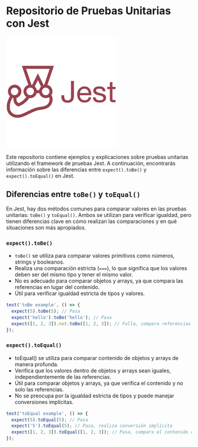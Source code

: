 # Repositorio de Pruebas Unitarias con Jest

![Jest Logo](./assets/jest-logo.png)

Este repositorio contiene ejemplos y explicaciones sobre pruebas unitarias utilizando el framework de pruebas Jest. A continuación, encontrarás información sobre las diferencias entre `expect().toBe()` y `expect().toEqual()` en Jest.

## Diferencias entre `toBe()` y `toEqual()`

En Jest, hay dos métodos comunes para comparar valores en las pruebas unitarias: `toBe()` y `toEqual()`. Ambos se utilizan para verificar igualdad, pero tienen diferencias clave en cómo realizan las comparaciones y en qué situaciones son más apropiados.

### `expect().toBe()`

- `toBe()` se utiliza para comparar valores primitivos como números, strings y booleanos.
- Realiza una comparación estricta (`===`), lo que significa que los valores deben ser del mismo tipo y tener el mismo valor.
- No es adecuado para comparar objetos y arrays, ya que compara las referencias en lugar del contenido.
- Útil para verificar igualdad estricta de tipos y valores.

```javascript
test('toBe example', () => {
  expect(5).toBe(5); // Pasa
  expect('hello').toBe('hello'); // Pasa
  expect([1, 2, 3]).not.toBe([1, 2, 3]); // Falla, compara referencias de arrays distintos
});
```

### `expect().toEqual()`

- toEqual() se utiliza para comparar contenido de objetos y arrays de manera profunda.
- Verifica que los valores dentro de objetos y arrays sean iguales, independientemente de las referencias.
- Útil para comparar objetos y arrays, ya que verifica el contenido y no solo las referencias.
- No se preocupa por la igualdad estricta de tipos y puede manejar conversiones implícitas.

```javascript
test('toEqual example', () => {
  expect(5).toEqual(5); // Pasa
  expect('5').toEqual(5); // Pasa, realiza conversión implícita
  expect([1, 2, 3]).toEqual([1, 2, 3]); // Pasa, compara el contenido de los arrays
});
```